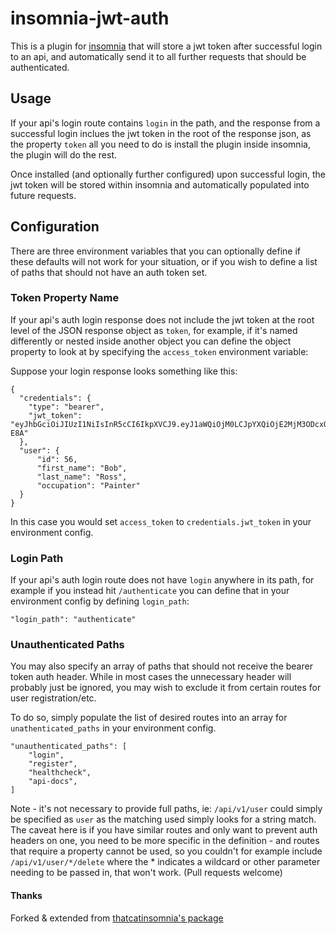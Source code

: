 # insomnia-jwt-auth
This is a plugin for [insomnia](https://insomnia.rest) that will store a jwt token after successful login to an api, and automatically send it to all further requests that should be authenticated.

## Usage
If your api's login route contains `login` in the path, and the response from a successful login inclues the jwt token in the root of the response json, as the property `token` all you need to do is install the plugin inside insomnia, the plugin will do the rest.

Once installed (and optionally further configured) upon successful login, the jwt token will be stored within insomnia and automatically populated into future requests.

## Configuration

There are three environment variables that you can optionally define if these defaults will not work for your situation, or if you wish to define a list of paths that should not have an auth token set.

### Token Property Name
If your api's auth login response does not include the jwt token at the root level of the JSON response object as `token`, for example, if it's named differently or nested inside another object you can define the object property to look at by specifying the `access_token` environment variable:

Suppose your login response looks something like this:
```
{
  "credentials": {
    "type": "bearer",
    "jwt_token": "eyJhbGciOiJIUzI1NiIsInR5cCI6IkpXVCJ9.eyJ1aWQiOjM0LCJpYXQiOjE2MjM3ODcxODUsImV4cCI6MTYyMzc4ODA4NX0.mxEJW8R2NK8GiAGUfUxbFCWHq6qTxX4M2YGx6yo-E8A"
  },
  "user": {
      "id": 56,
      "first_name": "Bob",
      "last_name": "Ross",
      "occupation": "Painter"
  }
}
```

In this case you would set `access_token` to `credentials.jwt_token` in your environment config.

### Login Path
If your api's auth login route does not have `login` anywhere in its path, for example if you instead hit `/authenticate` you can define that in your environment config by defining `login_path`:

```
"login_path": "authenticate"
```

### Unauthenticated Paths
You may also specify an array of paths that should not receive the bearer token auth header. While in most cases the unnecessary header will probably just be ignored, you may wish to exclude it from certain routes for user registration/etc.

To do so, simply populate the list of desired routes into an array for `unathenticated_paths` in your environment config.

```
"unauthenticated_paths": [
    "login",
    "register",
    "healthcheck",
    "api-docs",
]
```

Note - it's not necessary to provide full paths, ie: `/api/v1/user` could simply be specified as `user` as the matching used simply looks for a string match.  The caveat here is if you have similar routes and only want to prevent auth headers on one, you need to be more specific in the definition - and routes that require a property cannot be used, so you couldn't for example include `/api/v1/user/*/delete` where the * indicates a wildcard or other parameter needing to be passed in, that won't work. (Pull requests welcome)


#### Thanks
Forked & extended from [thatcatinsomnia's package](https://github.com/thatcatinsomnia/insomnia-plugin-auto-set-bearer-token)
